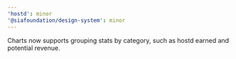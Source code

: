 ```yaml
---
'hostd': minor
'@siafoundation/design-system': minor
---
```


Charts now supports grouping stats by category, such as hostd earned and potential revenue.
